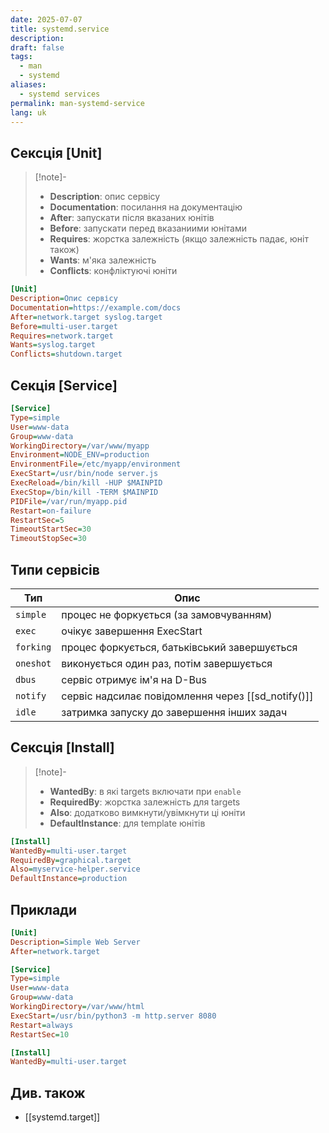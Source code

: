 ```yaml
---
date: 2025-07-07
title: systemd.service
description: 
draft: false
tags:
  - man
  - systemd
aliases:
  - systemd services
permalink: man-systemd-service
lang: uk
---
```

## Сексція [Unit]

> [!note]-
> - **Description**: опис сервісу
> - **Documentation**: посилання на документацію
> - **After**: запускати після вказаних юнітів
> - **Before**: запускати перед вказаниими юнітами
> - **Requires**: жорстка залежність (якщо залежність падає, юніт також)
> - **Wants**: м'яка залежність
> - **Conflicts**: конфліктуючі юніти

```ini
[Unit]
Description=Опис сервісу
Documentation=https://example.com/docs
After=network.target syslog.target
Before=multi-user.target
Requires=network.target
Wants=syslog.target
Conflicts=shutdown.target
```

## Секція [Service]

```ini
[Service]
Type=simple
User=www-data
Group=www-data
WorkingDirectory=/var/www/myapp
Environment=NODE_ENV=production
EnvironmentFile=/etc/myapp/environment
ExecStart=/usr/bin/node server.js
ExecReload=/bin/kill -HUP $MAINPID
ExecStop=/bin/kill -TERM $MAINPID
PIDFile=/var/run/myapp.pid
Restart=on-failure
RestartSec=5
TimeoutStartSec=30
TimeoutStopSec=30
```

## Типи сервісів

| **Тип**   | **Опис**                                           |
| --------- | -------------------------------------------------- |
| `simple`  | процес не форкується (за замовчуванням)            |
| `exec`    | очікує завершення ExecStart                        |
| `forking` | процес форкується, батьківський завершується       |
| `oneshot` | виконується один раз, потім завершується           |
| `dbus`    | сервіс отримує ім'я на D-Bus                       |
| `notify`  | сервіс надсилає повідомлення через [[sd_notify()]] |
| `idle`    | затримка запуску до завершення інших задач         |

## Сексція [Install]
> [!note]-
> - **WantedBy**: в які targets включати при `enable`
> - **RequiredBy**: жорстка залежність для targets
> - **Also**: додатково вимкнути/увімкнути ці юніти
> - **DefaultInstance**: для template юнітів

```ini
[Install]
WantedBy=multi-user.target
RequiredBy=graphical.target
Also=myservice-helper.service
DefaultInstance=production
```

## Приклади

```ini
[Unit]
Description=Simple Web Server
After=network.target

[Service]
Type=simple
User=www-data
Group=www-data
WorkingDirectory=/var/www/html
ExecStart=/usr/bin/python3 -m http.server 8080
Restart=always
RestartSec=10

[Install]
WantedBy=multi-user.target
```

## Див. також

- [[systemd.target]]